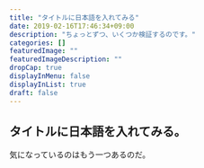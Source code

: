 ```yaml
---
title: "タイトルに日本語を入れてみる"
date: 2019-02-16T17:46:34+09:00
description: "ちょっとずつ、いくつか検証するのです。"
categories: []
featuredImage: ""
featuredImageDescription: ""
dropCap: true
displayInMenu: false
displayInList: true
draft: false
---
```

## タイトルに日本語を入れてみる。
気になっているのはもう一つあるのだ。